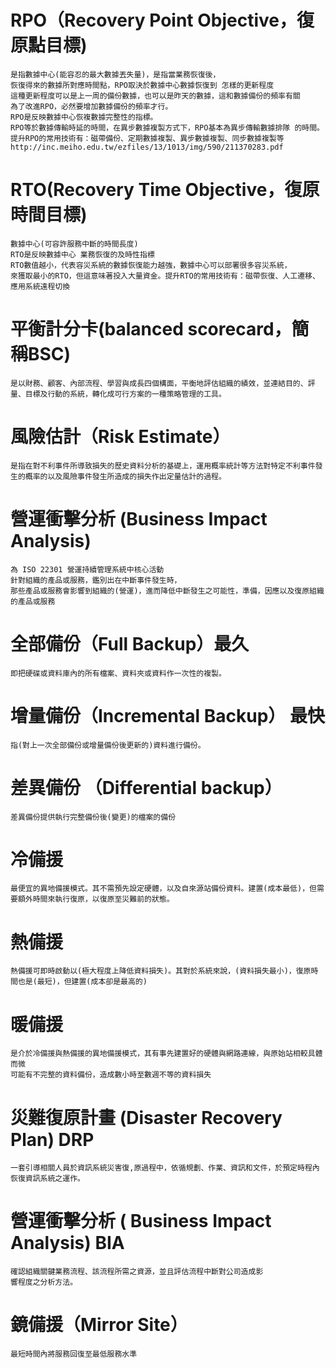 # RPO（Recovery Point Objective，復原點目標)
~~~
是指數據中心(能容忍的最大數據丟失量)，是指當業務恢復後，
恢復得來的數據所對應時間點，RPO取決於數據中心數據恢復到 怎樣的更新程度
這種更新程度可以是上一周的備份數據，也可以是昨天的數據，這和數據備份的頻率有關
為了改進RPO，必然要增加數據備份的頻率才行。 
RPO是反映數據中心恢複數據完整性的指標。
RPO等於數據傳輸時延的時間，在異步數據複製方式下，RPO基本為異步傳輸數據排隊 的時間。
提升RPO的常用技術有：磁帶備份、定期數據複製、異步數據複製、同步數據複製等
http://inc.meiho.edu.tw/ezfiles/13/1013/img/590/211370283.pdf
~~~
# RTO(Recovery Time Objective，復原時間目標)
~~~
數據中心(可容許服務中斷的時間長度)
RTO是反映數據中心 業務恢復的及時性指標
RTO數值越小，代表容災系統的數據恢復能力越強，數據中心可以部署很多容災系統，
來獲取最小的RTO，但這意味著投入大量資金。提升RTO的常用技術有：磁帶恢復、人工遷移、應用系統遠程切換
~~~
# 平衡計分卡(balanced scorecard，簡稱BSC)
~~~~
是以財務、顧客、內部流程、學習與成長四個構面，平衡地評估組織的績效，並連結目的、評量、目標及行動的系統，轉化成可行方案的一種策略管理的工具。
~~~~
# 風險估計（Risk Estimate）
~~~~
是指在對不利事件所導致損失的歷史資料分析的基礎上，運用概率統計等方法對特定不利事件發生的概率的以及風險事件發生所造成的損失作出定量估計的過程。
~~~~
# 營運衝擊分析 (Business Impact Analysis)
~~~~
為 ISO 22301 營運持續管理系統中核心活動
針對組織的產品或服務，鑑別出在中斷事件發生時，
那些產品或服務會影響到組織的(營運)，進而降低中斷發生之可能性，準備，因應以及復原組織的產品或服務
~~~~
# 全部備份（Full Backup）最久
~~~
即把硬碟或資料庫內的所有檔案、資料夾或資料作一次性的複製。
~~~~
# 增量備份（Incremental Backup） 最快
~~~
指(對上一次全部備份或增量備份後更新的)資料進行備份。
~~~
# 差異備份 （Differential backup）
~~~
差異備份提供執行完整備份後(變更)的檔案的備份
~~~

# 冷備援
~~~
最便宜的異地備援模式。其不需預先設定硬體，以及自來源站備份資料。建置(成本最低)，但需要額外時間來執行復原，以復原至災難前的狀態。
~~~
# 熱備援 
~~~
熱備援可即時啟動以(極大程度上降低資料損失)。其對於系統來說，(資料損失最小)，復原時間也是(最短)，但建置(成本卻是最高的)
~~~
# 暖備援
~~~
是介於冷備援與熱備援的異地備援模式，其有事先建置好的硬體與網路連線，與原始站相較具體而微
可能有不完整的資料備份，造成數小時至數週不等的資料損失
~~~~
# 災難復原計畫 (Disaster Recovery Plan) DRP
~~~
一套引導相關人員於資訊系統災害復,原過程中，依循規劃、作業、資訊和文件，於預定時程內恢復資訊系統之運作。
~~~
# 營運衝擊分析 ( Business Impact Analysis) BIA
~~~
確認組織關鍵業務流程、該流程所需之資源，並且評估流程中斷對公司造成影
響程度之分析方法。
~~~
# 鏡備援（Mirror Site）
~~~
最短時間內將服務回復至最低服務水準
~~~~
# 

